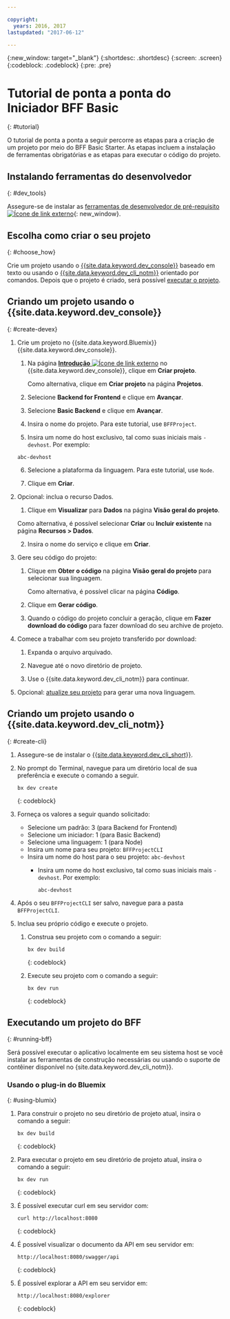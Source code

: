 ```yaml
---

copyright:
  years: 2016, 2017
lastupdated: "2017-06-12"

---
```

{:new_window: target="_blank"}
{:shortdesc: .shortdesc}
{:screen: .screen}
{:codeblock: .codeblock}
{:pre: .pre}

# Tutorial de ponta a ponta do Iniciador BFF Basic
{: #tutorial}

O tutorial de ponta a ponta a seguir percorre as etapas para a criação de um projeto por meio do BFF Basic Starter. As etapas incluem a instalação de ferramentas obrigatórias e as etapas para executar o código do projeto.


## Instalando ferramentas do desenvolvedor
{: #dev_tools}

Assegure-se de instalar as [ferramentas de desenvolvedor de pré-requisito![Ícone de link externo](../icons/launch-glyph.svg "Ícone de link externo")](get_code.html#prereq-dev-tools "Ícone de link externo"){: new_window}.


## Escolha como criar o seu projeto
{: #choose_how}

Crie um projeto usando o [{{site.data.keyword.dev_console}}](#create-devex) baseado em texto ou usando o [{{site.data.keyword.dev_cli_notm}}](#create-cli) orientado por comandos. Depois que o projeto é criado, será possível [executar o projeto](#running-bff).


## Criando um projeto usando o {{site.data.keyword.dev_console}}
{: #create-devex}

1. Crie um projeto no {{site.data.keyword.Bluemix}} {{site.data.keyword.dev_console}}.

	1. Na página [**Introdução** ![Ícone de link externo](../icons/launch-glyph.svg "Ícone de link externo")](https://console.ng.bluemix.net/developer/getting-started/ "Ícone de link externo") no {{site.data.keyword.dev_console}}, clique em **Criar projeto**.

		Como alternativa, clique em **Criar projeto** na página **Projetos**.

	2. Selecione **Backend for Frontend** e clique em **Avançar**.

	3. Selecione **Basic Backend** e clique em **Avançar**.

	4. Insira o nome do projeto. Para este tutorial, use `BFFProject`.   

	5. Insira um nome do host exclusivo, tal como suas iniciais mais `-devhost`. Por exemplo:
	
	 ```
	 abc-devhost
	 ``` 

	6. Selecione a plataforma da linguagem. Para este tutorial, use `Node`.
   
	7. Clique em **Criar**.

2. Opcional: inclua o recurso Dados.

	1. Clique em **Visualizar** para **Dados** na página **Visão geral do projeto**.

      Como alternativa, é possível selecionar **Criar** ou **Incluir existente** na página **Recursos > Dados**.

   2. Insira o nome do serviço e clique em **Criar**.

3. Gere seu código do projeto:

	1. Clique em **Obter o código** na página **Visão geral do projeto** para selecionar sua linguagem.
   
		Como alternativa, é possível clicar na página **Código**.
      
	2. Clique em **Gerar código**.
   
	3. Quando o código do projeto concluir a geração, clique
em **Fazer download do código** para fazer
download do seu archive de projeto.

4. Comece a trabalhar com seu projeto transferido por download:

	1. Expanda o arquivo arquivado.
	
	2. Navegue até o novo diretório de projeto.
	
	3. Use o {{site.data.keyword.dev_cli_notm}} para continuar.

5. Opcional: [atualize seu projeto](project_overview_page.html#update_language) para gerar uma nova linguagem.


## Criando um projeto usando o {{site.data.keyword.dev_cli_notm}}
{: #create-cli}

1. Assegure-se de instalar o [{{site.data.keyword.dev_cli_short}}](dev_cli.html).

2. No prompt do Terminal, navegue para um diretório local de sua preferência e execute o comando a seguir.
  
	```
	bx dev create
	```
	{: codeblock}
	
3. Forneça os valores a seguir quando solicitado:

	* Selecione um padrão: 3 (para Backend for Frontend)
	* Selecione um iniciador: 1 (para Basic Backend)
	* Selecione uma linguagem: 1 (para Node)
	* Insira um nome para seu projeto: `BFFProjectCLI`
	* Insira um nome do host para o seu projeto: `abc-devhost`
	  * Insira um nome do host exclusivo, tal como suas iniciais mais `-devhost`. Por exemplo:
	
	     ```
	     abc-devhost
	     ```
	  
4. Após o seu `BFFProjectCLI` ser salvo, navegue para a pasta `BFFProjectCLI`.

5. Inclua seu próprio código e execute o projeto.
 
	1. Construa seu projeto com o comando a seguir:

		```
		bx dev build
		```
		{: codeblock}
		 
	2. Execute seu projeto com o comando a seguir:

 		```
		bx dev run
		```
		{: codeblock}


## Executando um projeto do BFF
{: #running-bff}

Será possível executar o aplicativo localmente em seu sistema host se você instalar as ferramentas de construção necessárias ou usando o suporte de contêiner disponível no {site.data.keyword.dev_cli_notm}}.


### Usando o plug-in do Bluemix
{: #using-blumix}

1. Para construir o projeto no seu diretório de projeto atual, insira o comando a seguir:
   ```
   bx dev build
   ```
   {: codeblock}

2. Para executar o projeto em seu diretório de projeto atual, insira o comando a seguir:
   ```
   bx dev run
   ```
   {: codeblock}

3. É possível executar curl em seu servidor com:
   ```
   curl http://localhost:8080
   ```
   {: codeblock}

4. É possível visualizar o documento da API em seu servidor em:
   ```
   http://localhost:8080/swagger/api
   ```
   {: codeblock}

5. É possível explorar a API em seu servidor em:
   ```
   http://localhost:8080/explorer
   ```
   {: codeblock}
